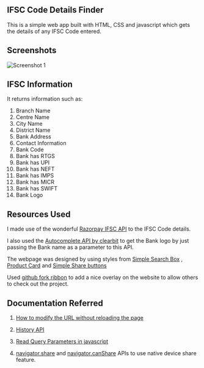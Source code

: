 ## IFSC Code Details Finder

This is a simple web app built with HTML, CSS and javascript which gets the details of any IFSC Code entered.

## Screenshots

![Screenshot 1](https://user-images.githubusercontent.com/14297705/149788951-a318e6b5-8024-45de-a0cb-ec0fb5b4211d.png)

## IFSC Information

It returns information such as:

1. Branch Name
2. Centre Name
3. City Name
4. District Name
5. Bank Address
6. Contact Information
7. Bank Code
8. Bank has RTGS
9. Bank has UPI
10. Bank has NEFT
11. Bank has IMPS
12. Bank has MICR
13. Bank has SWIFT
14. Bank Logo

## Resources Used

I made use of the wonderful [Razorpay IFSC API](https://github.com/razorpay/ifsc/wiki/API) to the IFSC Code details.

I also used the [Autocomplete API by clearbit](https://clearbit.com/docs#autocomplete-api) to get the Bank logo by just passing the Bank name as a parameter to this API.

The webpage was designed by using styles from [Simple Search Box](https://codepen.io/alomholt/pen/XapMNw)  , [Product Card](https://codepen.io/alomholt/pen/NMKyLp) and [Simple Share buttons](https://codepen.io/marko-zub/pen/ZeQdXd)

Used [github fork ribbon](https://github.com/simonwhitaker/github-fork-ribbon-css) to add a nice overlay on the website to allow others to check out the project.

## Documentation Referred

1. [How to modify the URL without reloading the page](https://www.30secondsofcode.org/articles/s/javascript-modify-url-without-reload)

2. [History API](https://developer.mozilla.org/en-US/docs/Web/API/History_API)

3. [Read Query Parameters in javascript](https://stackoverflow.com/a/901144)

4. [navigator.share](https://developer.mozilla.org/en-US/docs/Web/API/Navigator/share) and [navigator.canShare](https://developer.mozilla.org/en-US/docs/Web/API/Navigator/canShare) APIs to use native device share feature.
